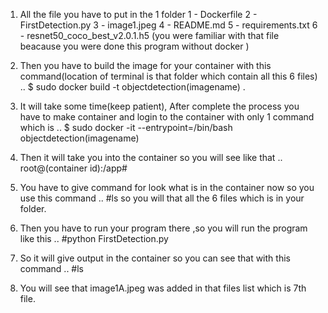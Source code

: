 1) All the file you have to put in the 1 folder 
    1 - Dockerfile
    2 - FirstDetection.py 
    3 - image1.jpeg
    4 - README.md
    5 - requirements.txt
    6 - resnet50_coco_best_v2.0.1.h5 (you were familiar with that file beacause you were done this program without    docker )

2) Then you have to build the image for your container with this command(location of terminal is that folder which contain all this 6 files) .. $ sudo docker build -t objectdetection(imagename) . 


3) It will take some time(keep patient), After complete the process you have to make container and login to the container with only 1 command  which is .. $ sudo docker -it --entrypoint=/bin/bash objectdetection(imagename)

4) Then it will take you into the container so you will see like that .. root@(container id):/app# 

5) You have to give command for look what is in the container now so you use this command .. #ls 
so  you will that all the 6 files which is in your folder.

6) Then you have to run your program there ,so you will run the program like this .. #python FirstDetection.py


7) So it will give output in the container so you can see that with this command .. #ls

8) You will see that image1A.jpeg was added in that files list which is 7th file.   
 
